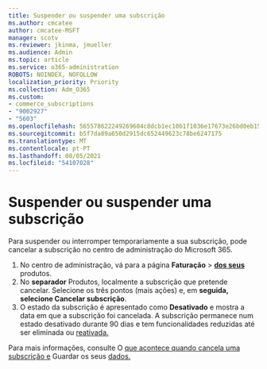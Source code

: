 ```yaml
---
title: Suspender ou suspender uma subscrição
ms.author: cmcatee
author: cmcatee-MSFT
manager: scotv
ms.reviewer: jkinma, jmueller
ms.audience: Admin
ms.topic: article
ms.service: o365-administration
ROBOTS: NOINDEX, NOFOLLOW
localization_priority: Priority
ms.collection: Adm_O365
ms.custom:
- commerce_subscriptions
- "9002927"
- "5603"
ms.openlocfilehash: 565578622249269604c8dcb1ec10b1f1036e17673e26bd0eb15a38d323aa28bd
ms.sourcegitcommit: b5f7da89a650d2915dc652449623c78be6247175
ms.translationtype: MT
ms.contentlocale: pt-PT
ms.lasthandoff: 08/05/2021
ms.locfileid: "54107028"
---
```

# <a name="suspend-or-pause-a-subscription"></a>Suspender ou suspender uma subscrição

Para suspender ou interromper temporariamente a sua subscrição, pode cancelar a subscrição no centro de administração do Microsoft 365.

1. No centro de administração, vá para a página **Faturação**  >  **[dos seus](https://go.microsoft.com/fwlink/p/?linkid=842054)** produtos.
2. No **separador** Produtos, localmente a subscrição que pretende cancelar. Selecione os três pontos (mais ações) e, em **seguida, selecione Cancelar subscrição**.
3. O estado da subscrição é apresentado como **Desativado** e mostra a data em que a subscrição foi cancelada. A subscrição permanece num estado desativado durante 90 dias e tem funcionalidades reduzidas até ser eliminada ou [reativada.](/microsoft-365/commerce/subscriptions/reactivate-your-subscription)

Para mais informações, consulte O [que acontece quando cancela uma subscrição e](/microsoft-365/commerce/subscriptions/cancel-your-subscription#what-happens-when-you-cancel-a-subscription) Guardar os seus [dados.](/microsoft-365/commerce/subscriptions/cancel-your-subscription#save-your-data)
